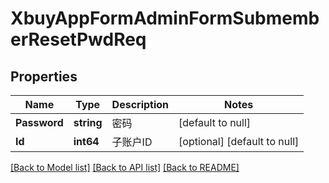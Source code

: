 # XbuyAppFormAdminFormSubmemberResetPwdReq

## Properties
Name | Type | Description | Notes
------------ | ------------- | ------------- | -------------
**Password** | **string** | 密码 | [default to null]
**Id** | **int64** | 子账户ID | [optional] [default to null]

[[Back to Model list]](../README.md#documentation-for-models) [[Back to API list]](../README.md#documentation-for-api-endpoints) [[Back to README]](../README.md)

